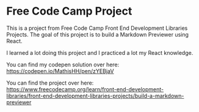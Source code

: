 # Free Code Camp Project

This is a project from Free Code Camp Front End Development Libraries Projects.
The goal of this project is to build a Markdown Previewer using React.

I learned a lot doing this project and I practiced a lot my React knowledge.

You can find my codepen solution over here: https://codepen.io/MathisHH/pen/zYEBjaV

You can find the project over here: https://www.freecodecamp.org/learn/front-end-development-libraries/front-end-development-libraries-projects/build-a-markdown-previewer
